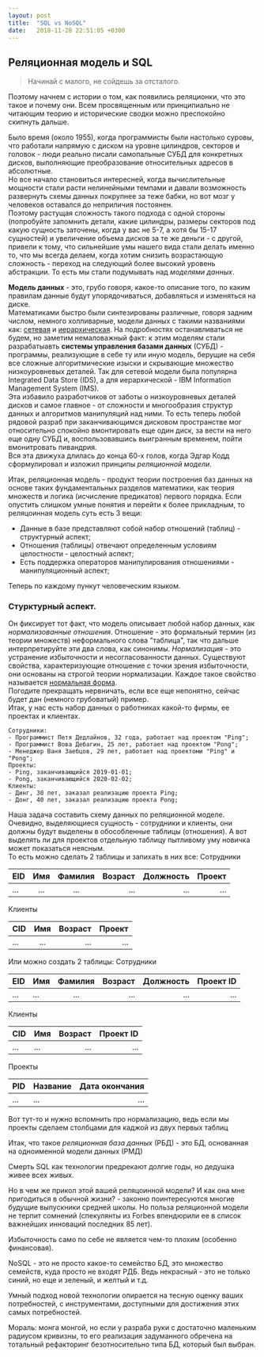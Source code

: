 ```yaml
---
layout: post
title:  "SQL vs NoSQL"
date:   2018-11-28 22:51:05 +0300
---
```

## Реляционная модель и SQL
> Начинай с малого, не сойдешь за отсталого.  

Поэтому начнем с истории о том, как появились реляционки, что это такое и почему они. Всем просвященным или принципиально не читающим теорию и исторические сводки можно преспокойно скипнуть дальше.  

Было время (около 1955), когда программисты были настолько суровы, что работали напрямую с диском на уровне цилиндров, секторов и головок - люди реально писали самопальные СУБД для конкретных дисков, выполняющие преобразование относительных адресов в абсолютные.  
Но все начало становиться интересней, когда вычислительные мощности стали расти нелинейными темпами и давали возможность развернуть схемы данных покрупнее за теже бабки, но вот мозг у человеков оставался до неприличия постоянен.  
Поэтому растущая сложность такого подхода с одной стороны (попробуйте запомнить детали, какие цилиндры, размеры секторов под какую сущность заточены, когда у вас не 5-7, а хотя бы 15-17 сущностей) и увеличение объема дисков за те же деньги - с другой, привели к тому, что сильнейшие умы нашего вида стали делать именно то, что мы всегда делаем, когда хотим снизить возрастающую сложность - переход на следующий более высокий уровень абстракции. То есть мы стали подумывать над *моделями данных*.  

**Модель данных** - это, грубо говоря, какое-то описание того, по каким правилам данные будут упорядочиваться, добавляться и изменяться на диске.  
Математиками быстро были синтезированы различные, говоря задним числом, немного холливарные, модели данных с такими названиями как: [сетевая](https://ru.wikipedia.org/wiki/%D0%9C%D0%BE%D0%B4%D0%B5%D0%BB%D1%8C_%D0%B4%D0%B0%D0%BD%D0%BD%D1%8B%D1%85) и [иерархическая](https://ru.wikipedia.org/wiki/%D0%A1%D0%B5%D1%82%D0%B5%D0%B2%D0%B0%D1%8F_%D0%BC%D0%BE%D0%B4%D0%B5%D0%BB%D1%8C_%D0%B4%D0%B0%D0%BD%D0%BD%D1%8B%D1%85). На подробностях останавливаться не будем, но заметим немаловажный факт: к этим моделям стали разрабатыавть **системы управления базами данных** (СУБД) - программы, реализующие в себе ту или иную модель, берущие на себя все сложные алгоритмические изыски и скрывающие множество низкоуровневых деталей. Так для сетевой модели была популярна Integrated Data Store (IDS), а для иерархической - IBM Information Management System (IMS).  
Эта избавило разработчиков от заботы о низкоуровневых деталей дисков и самое главное - от сложности и многообразия структур данных и алгоритмов манипуляций над ними. То есть теперь любой рядовой разраб при заканчивающимся дисковом пространстве мог относительно спокойно вмонтировать еще один диск, за вести на него еще одну СУБД и, воспользовавшись выигранным временем, пойти вмонитровать пивандрия.  
Вся эта движуха длилась до конца 60-х голов, когда Эдгар Кодд сформулировал и изложил принципы *реляционной модели*. 
  

Итак, реляционная модель - продукт теории построения баз данных на основе таких фундаментальных разделов математики, как теория множеств и логика (исчисление предикатов) первого порядка.
Если опустить слишком умные понятия и перейти к более прикладным, то реляцоинная модель суть есть 3 вещи:
* Данные в базе представляют собой набор отношений (таблиц) - структурный аспект;
* Отношения (таблицы) отвечают определенным условиям целостности - целостный аспект;
* Есть поддержка операторов манипулирования отношениями - манипуляционный аспект;  

Теперь по каждому пункут человеческим языком.  
### Стурктурный аспект.  
Он фиксирует тот факт, что модель описывает любой набор данных, как *нормализованные отношения*. 
Отношение - это формальный термин (из теории множеств) неформального слова "таблица", так что дальше интерпретируйте эти два слова, как синонимы. *Нормализация* - это устранение избыточности и несогласованности данных. Существуют свойства, характеризующие отношение с точки зрения избыточности, они основаны на строгой теории нормализации. Каждое такое свойство называется [нормальная форма](https://ru.wikipedia.org/wiki/%D0%9D%D0%BE%D1%80%D0%BC%D0%B0%D0%BB%D1%8C%D0%BD%D0%B0%D1%8F_%D1%84%D0%BE%D1%80%D0%BC%D0%B0).  
Погодите прекращать нервничать, если все еще непонятно, сейчас будет дан (немного грубоватый) пример.  
Итак, у нас есть набор данных о работниках какой-то фирмы, ее проектах и клиентах.
```
Сотрудники:  
- Программист Петя Дедлайнов, 32 года, работает над проектом "Ping";
- Программист Вова Дебагин, 25 лет, работает над проектом "Pong";
- Менеджер Ваня Заебцов, 29 лет, работает над проектоми "Ping" и "Pong";
Проекты:  
- Ping, заканчивающийся 2019-01-01;
- Pong, заканчивающийся 2020-02-02;
Клиенты:  
- Динг, 30 лет, заказал реализацию проекта Ping;
- Донг, 40 лет, заказал реализацию проекта Pong;
```
Наша задача составить схему данных по реляционной моделе. 
Очевидно, выделяющиеся сущность - сотрудники и клиенты, они должны будут выделены в обособленные таблицы (отношения). А вот выделять ли для проектов отдельную таблицу пытливому уму новичка может показаться неясным.  
То есть можно сделать 2 таблицы и запихать в них все:
Сотрудники

|EID   | Имя           | Фамилия       | Возраст  | Должность | Проект |
| ---- |:-------------:|:-------------:| --------:|----------:|-------:|
|...   |...            |...            |...       |...        |...     |

Клиенты

|CID   | Имя           | Возраст  | Проект |
| ---- |:-------------:| --------:|-------:|
|...   |...            |...       |...     |

Или можно создать 2 таблицы:
Сотрудники

|EID   | Имя           | Фамилия       | Возраст  | Должность | Проект ID |
| ---- |:------------- |:-------------:| --------:|----------:|----------:|
|...   |...            |...            |...       |...        |...        |

Клиенты

|CID   | Имя           | Возраст  | Проект ID |
| ---- |:------------- | --------:|----------:|
|...   |...            |...       |...        |

Проекты

|PID   | Название      | Дата окончания  |
| ---- |:------------- | ---------------:|
|...   |...            |...              |


Вот тут-то и нужно вспомнить про нормализацию, ведь если мы проекты сделаем столбцами для каджой из двух первых таблиц


Итак, что такое *реляционная база данных* (РБД) - это БД, основанная на одноименной модели данных (РМД)


Смерть SQL как технологии предрекают долгие годы, но дедушка живее всех живых.

Но в чем же прикол этой вашей реляцоинной модели? И как она мне пригодиться в обычной жизни? - законно поинтересуются многие будущие выпускники средней школы. Но польза реляционной модели не терпит сомнений (спекулянты из Forbes впендюрили ее в список важнейших инноваций последних 85 лет).

Избыточность само по себе не является чем-то плохим (особенно финансовая).  

NoSQL - это не просто какое-то семейство БД, это множество семейств, куда просто не входят РДБ. Ведь некрасный - это не только синий, но еще и зеленый, и желтый и т.д.

Умный подход новой технологии опирается на тесную оценку ваших потребностей, с инструментами, доступными для достижения этих самых потребностей.

Мораль: монга монгой, но если у разраба руки с достаточно маленьким радиусом кривизны, то его реализация задуманного обречена на тотальный рефакторинг безотносительно типа БД, который был выбран.

